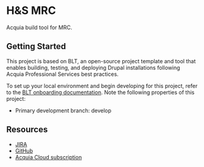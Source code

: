 # H&S MRC

Acquia build tool for MRC.

## Getting Started

This project is based on BLT, an open-source project template and tool that enables building, testing, and deploying Drupal installations following Acquia Professional Services best practices.

To set up your local environment and begin developing for this project, refer to the [BLT onboarding documentation](http://blt.readthedocs.io/en/latest/readme/onboarding/). Note the following properties of this project:
* Primary development branch: develop



## Resources

* [JIRA](https://stanfordits.atlassian.net/projects/HSDO/summary)
* [GitHub](https://github.com/SU-HSDO)
* [Acquia Cloud subscription](https://cloud.acquia.com/app/develop/applications/da258bdd-13f9-40de-bce9-ebd55e5060dc)
